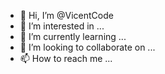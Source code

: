 - 👋 Hi, I’m @VicentCode
- 👀 I’m interested in ...
- 🌱 I’m currently learning ...
- 💞️ I’m looking to collaborate on ...
- 📫 How to reach me ...

<!---
VicentCode/VicentCode is a ✨ special ✨ repository because its `README.md` (this file) appears on your GitHub profile.
You can click the Preview link to take a look at your changes.
--->
